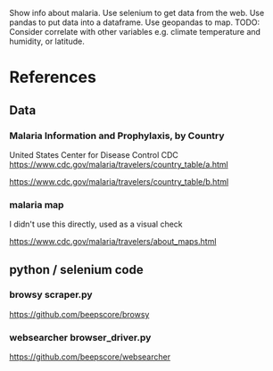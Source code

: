 Show info about malaria.
Use selenium to get data from the web.
Use pandas to put data into a dataframe.
Use geopandas to map.
TODO: Consider correlate with other variables e.g. climate temperature and humidity, or latitude.

# References

## Data

### Malaria Information and Prophylaxis, by Country
United States Center for Disease Control CDC
https://www.cdc.gov/malaria/travelers/country_table/a.html

https://www.cdc.gov/malaria/travelers/country_table/b.html

### malaria map
I didn't use this directly, used as a visual check

https://www.cdc.gov/malaria/travelers/about_maps.html

## python / selenium code

### browsy scraper.py
https://github.com/beepscore/browsy

### websearcher browser_driver.py
https://github.com/beepscore/websearcher

